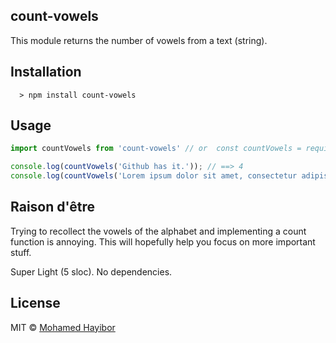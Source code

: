 count-vowels
----

This module returns the number of vowels from a text (string).

## Installation
```
  > npm install count-vowels
```

## Usage

```js
import countVowels from 'count-vowels' // or  const countVowels = require('count-vowels')

console.log(countVowels('Github has it.')); // ==> 4
console.log(countVowels('Lorem ipsum dolor sit amet, consectetur adipiscing elit.')); // ==> 19
```

## Raison d'être
Trying to recollect the vowels of the alphabet and implementing a count function is annoying. This will hopefully help you focus on more important stuff.

Super Light (5 sloc). No dependencies.

## License
MIT © [Mohamed Hayibor](https://github.com/mohamedhayibor)
